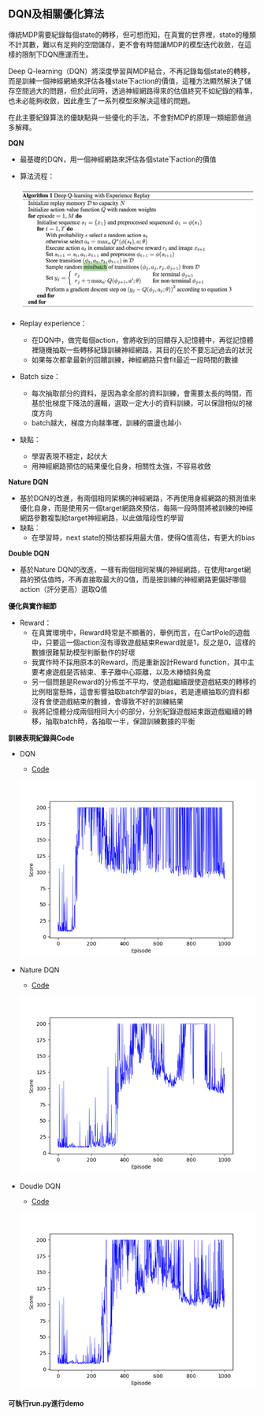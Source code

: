 <!-- ---
export_on_save:
 html: true
--- -->

DQN及相關優化算法
---

傳統MDP需要紀錄每個state的轉移，但可想而知，在真實的世界裡，state的種類不計其數，難以有足夠的空間儲存，更不會有時間讓MDP的模型迭代收斂，在這樣的限制下DQN應運而生。

Deep Q-learning（DQN）將深度學習與MDP結合，不再記錄每個state的轉移，而是訓練一個神經網絡來評估各種state下action的價值，這種方法顯然解決了儲存空間過大的問題，但於此同時，透過神經網路得來的估值終究不如紀錄的精準，也未必能夠收斂，因此產生了一系列模型來解決這樣的問題。

在此主要紀錄算法的優缺點與一些優化的手法，不會對MDP的原理一類細節做過多解釋。

**DQN**
- 最基礎的DQN，用一個神經網路來評估各個state下action的價值
- 算法流程：

  ![](./src/dqn_step.jpg)
  
- Replay experience：
  - 在DQN中，做完每個action，會將收到的回饋存入記憶體中，再從記憶體裡隨機抽取一些轉移紀錄訓練神經網路，其目的在於不要忘記過去的狀況
  - 如果每次都拿最新的回饋訓練，神經網路只會fit最近一段時間的數據
- Batch size：
  - 每次抽取部分的資料，是因為拿全部的資料訓練，會需要太長的時間，而基於批梯度下降法的邏輯，選取一定大小的資料訓練，可以保證相似的梯度方向
  - batch越大，梯度方向越準確，訓練的震盪也越小
- 缺點：
  - 學習表現不穩定，起伏大
  - 用神經網路預估的結果優化自身，相關性太強，不容易收斂

**Nature DQN**
- 基於DQN的改進，有兩個相同架構的神經網路，不再使用身經網路的預測值來優化自身，而是使用另一個target網路來預估，每隔一段時間將被訓練的神經網路參數複製給target神經網路，以此做階段性的學習
- 缺點：
  - 在學習時，next state的預估都採用最大值，使得Q值高估，有更大的bias

**Double DQN**
- 基於Nature DQN的改進，一樣有兩個相同架構的神經網路，在使用target網路的預估值時，不再直接取最大的Q值，而是按訓練的神經網路更偏好哪個action（評分更高）選取Q值

**優化與實作細節**
- Reward：
  - 在真實環境中，Reward時常是不顯著的，舉例而言，在CartPole的遊戲中，只要這一個action沒有導致遊戲結束Reward就是1，反之是0，這樣的數據很難幫助模型判斷動作的好壞
  - 我實作時不採用原本的Reward，而是重新設計Reward function，其中主要考慮遊戲是否結束、車子離中心距離，以及木棒傾斜角度
  - 另一個問題是Reward的分佈並不平均，使遊戲繼續跟使遊戲結束的轉移的比例相當懸殊，這會影響抽取batch學習的bias，若是連續抽取的資料都沒有會使遊戲結束的數據，會導致不好的訓練結果
  - 我將記憶體分成兩個相同大小的部分，分別紀錄遊戲結束跟遊戲繼續的轉移，抽取batch時，各抽取一半，保證訓練數據的平衡

**訓練表現紀錄與Code**
- DQN
  - [Code](./dqn/dqn_cartpole.py)

  ![](./dqn/result.png)

- Nature DQN
  - [Code](./nature_dqn/nature_dqn_cartpole.py)

  ![](./nature_dqn/result.png)

- Doudle DQN
  - [Code](./ddqn/ddqn_cartpole.py)
  
  ![](./ddqn/result.png)

**可執行run.py進行demo**